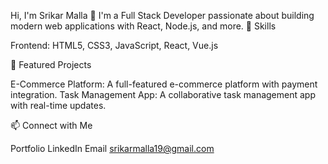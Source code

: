 Hi, I'm Srikar Malla 👋
I'm a Full Stack Developer passionate about building modern web applications with React, Node.js, and more.
🔧 Skills

Frontend: HTML5, CSS3, JavaScript, React, Vue.js

🌟 Featured Projects

E-Commerce Platform: A full-featured e-commerce platform with payment integration.
Task Management App: A collaborative task management app with real-time updates.

📫 Connect with Me

Portfolio
LinkedIn
Email srikarmalla19@gmail.com


